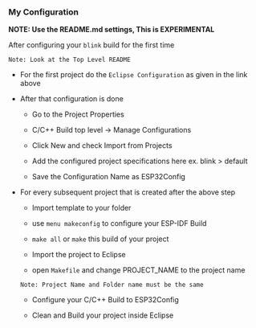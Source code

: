 ### My Configuration

**NOTE: Use the README.md settings, This is EXPERIMENTAL**

After configuring your `blink` build for the first time

`Note: Look at the Top Level README`

* For the first project do the `Eclipse Configuration` as given in the link above

* After that configuration is done

	* Go to the Project Properties

	* C/C++ Build top level -> Manage Configurations

	* Click New and check Import from Projects

	* Add the configured project specifications here ex. blink > default

	* Save the Configuration Name as ESP32Config

* For every subsequent project that is created after the above step

	* Import template to your folder

	* use `menu makeconfig` to configure your ESP-IDF Build

	* `make all` or `make` this build of your project

	* Import the project to Eclipse

	* open `Makefile` and change PROJECT_NAME to the project name

	`Note: Project Name and Folder name must be the same`

	* Configure your C/C++ Build to ESP32Config

	* Clean and Build your project inside Eclipse
